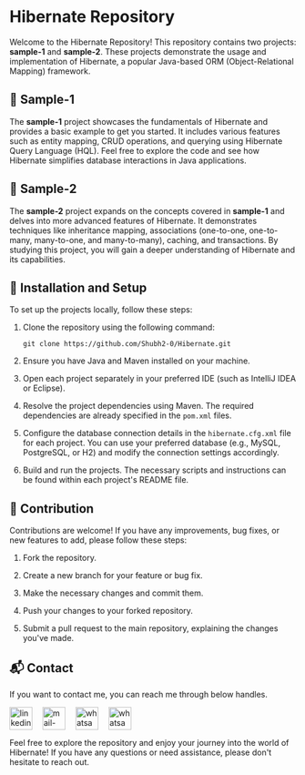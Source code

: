 # Hibernate Repository

Welcome to the Hibernate Repository! This repository contains two projects: **sample-1** and **sample-2**. These projects demonstrate the usage and implementation of Hibernate, a popular Java-based ORM (Object-Relational Mapping) framework.

## 📁 Sample-1

The **sample-1** project showcases the fundamentals of Hibernate and provides a basic example to get you started. It includes various features such as entity mapping, CRUD operations, and querying using Hibernate Query Language (HQL). Feel free to explore the code and see how Hibernate simplifies database interactions in Java applications.

## 📁 Sample-2
 
The **sample-2** project expands on the concepts covered in **sample-1** and delves into more advanced features of Hibernate. It demonstrates techniques like inheritance mapping, associations (one-to-one, one-to-many, many-to-one, and many-to-many), caching, and transactions. By studying this project, you will gain a deeper understanding of Hibernate and its capabilities.

## 📖 Installation and Setup

To set up the projects locally, follow these steps:

1. Clone the repository using the following command:

   ```
   git clone https://github.com/Shubh2-0/Hibernate.git
   ```

2. Ensure you have Java and Maven installed on your machine.

3. Open each project separately in your preferred IDE (such as IntelliJ IDEA or Eclipse).

4. Resolve the project dependencies using Maven. The required dependencies are already specified in the `pom.xml` files.

5. Configure the database connection details in the `hibernate.cfg.xml` file for each project. You can use your preferred database (e.g., MySQL, PostgreSQL, or H2) and modify the connection settings accordingly.

6. Build and run the projects. The necessary scripts and instructions can be found within each project's README file.

## 🤝 Contribution

Contributions are welcome! If you have any improvements, bug fixes, or new features to add, please follow these steps:

1. Fork the repository.

2. Create a new branch for your feature or bug fix.

3. Make the necessary changes and commit them.

4. Push your changes to your forked repository.

5. Submit a pull request to the main repository, explaining the changes you've made.


## 📬 Contact

If you want to contact me, you can reach me through below handles.

 <p align="left">
  <a href="https://www.linkedin.com/in/bhatishubham/" target="_blank"><img align="center" src="https://skillicons.dev/icons?i=linkedin" width="40px" alt="linkedin" /></a>&emsp;
  <a title="shubhambhati226@gmail.com" href="mailto:shubhambhati226@gmail.com" target="_blank"><img align="center"  src="https://cdn-icons-png.flaticon.com/128/888/888853.png"  width="40px"   alt="mail-me" /></a>&emsp;
  <a href="https://wa.me/+916232133187" target="blank"><img align="center" src="https://media2.giphy.com/media/Q8I2fYA773h5wmQQcR/giphy.gif" width="40px"  alt="whatsapp-me" /></a>&emsp;
<a href="https://www.hackerrank.com/shubhambhati226?hr_r=1" target="blank"><img align="center" src="https://raw.githubusercontent.com/rahuldkjain/github-profile-readme-generator/master/src/images/icons/Social/hackerrank.svg" width="40px"  alt="whatsapp-me" /></a>&emsp; 
		
	
	

 </p>

Feel free to explore the repository and enjoy your journey into the world of Hibernate! If you have any questions or need assistance, please don't hesitate to reach out.



